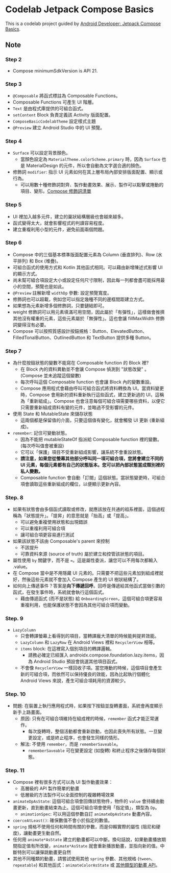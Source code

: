 # Codelab Jetpack Compose Basics

This is a codelab project guided by [Android Developer: Jetpack Compose Basics](https://developer.android.com/codelabs/jetpack-compose-basics?hl=zh-tw).

## Note

### Step 2

- Compose minimumSdkVersion is API 21.

### Step 3

- `@Composable` 將函式標註為 Composable Functions。
- Composable Functions 可產生 UI 階層。
- `Text` 是由程式庫提供的可組合函式。
- `setContent` Block 負責定義該 Activity 版面配置。
- `ComposeBasicCodelabTheme` 設定樣式主題
- `@Preview` 建立 Android Studio 中的 UI 預覽。

### Step 4

- `Surface` 可以設定背景顏色。
  - 當顏色設定為 `MaterialTheme.colorScheme.primary` 時，因為 `Surface` 也是 MaterialDesign 的元件，所以會自動為文字選合適的顏色。
- 修飾詞 `modifier`: 指示 UI 元素如何在其上層布局內部安排版面配置、顯示或行為。
  - 可以用數十種修飾詞對齊、製作動畫效果、展示、製作可以點擊或捲動的項目、變形。[Compose 修飾詞清單](https://developer.android.com/jetpack/compose/modifiers-list?hl=zh-tw)

### Step 5

- UI 裡加入越多元件，建立的巢狀結構層級也會越來越多。
- 函式變得太大，就會影響程式的判讀容易程度。
- 建立重複利用小型的元件，避免前面兩個問題。

### Step 6

- Compose 中的三個基本標準版面配置元素為 Column (垂直排列)、Row (水平排列) 和 Box (堆疊)。
- 可組合函式的使用方式和 Kotlin 其他函式相同。可以藉由新增陳述式影響 UI 的顯示方式。
- 尚未幫可組合項設定大小或設定任何尺寸限制，因此每一列都會盡可能採用最小的空間，預覽也是如此。 
- `@Preview` 註解新增 `widthDp` 參數: 設定預覽寬度。
- 修飾詞也可以超載，例如您可以指定幾種不同的邊框間距建立方式。
- 如果想為元素新增多個修飾詞，只要鏈結即可。
- weight 修飾詞可以用元素填滿可用空間，因此屬於「有彈性」，這樣做會推擠其他沒有權重的元素，這些元素屬於「無彈性」。這也會讓 fillMaxWidth 修飾詞變得沒有必要。
- Compose 可以按照質感設計按鈕規格：Button、ElevatedButton、FilledTonalButton、OutlinedButton 和 TextButton 提供多種 Button。

### Step 7

- 為什麼按鈕狀態的變數不能寫在 Composable function 的 Block 裡?
  - 在 Block 內的資料異動並不會讓 Compose 偵測到 "狀態改變" 。(Compose 並未追蹤這個變數)
  - 每次呼叫這個 Composable function 也會讓 Block 內的變數重設。
  - Compose 應用程式會藉由呼叫可組合函式將資料轉換為 UI。當資料變更時，Compose 會用新的資料重新執行這些函式，建立更新過的 UI，這稱為「重新組成」。Compose 也會注意每個可組合項需要哪些資料，以便它只需要重新組成資料有變的元件，並略過不受影響的元件。
- 使用 State 和 MutableState 來儲存狀態
  - 這兩個都是保留值的介面，只要這個值有變化，就會觸發 UI 更新 (重新組成)。
- `remember`: 記住可變動狀態。
    - 因為不能把 mutableStateOf 指派給 Composable function 裡的變數。(每次呼叫值會被重設)
    - 它可以「保護」項目不受重新組成影響，讓系統不會重設狀態。
    - **請注意，如果您從螢幕其他部分呼叫同一項可組合項，您將會建立不同的 UI 元素，每個元素都有自己的狀態版本。您可以把內部狀態當成類別裡的私人變數。**
    - Composable function 會自動「訂閱」這個狀態。當狀態變更時，可組合項會讀取這些重新組成的欄位，以便顯示更新內容。

### Step. 8

- 如果有狀態會由多個函式讀取或修改，就應該放在共通的祖系裡面，這個過程稱為「狀態提升」。「提昇」的意思就是「抬高」或「提高」。
  - 可以避免重複使用狀態和出現錯誤
  - 可以重複利用可組合項
  - 讓可組合項更容易進行測試
- 如果該狀態不該由 Composable's parent 來控制
  - 不該提升
  - 可靠資料來源 (source of truth) 屬於建立和控管該狀態的項目。
- 屬性使用 `by` 關鍵字，而不是 `=`。這是屬性委派，讓您可以不用每次都輸入 .value。
- 在 Compose 當中是不用隱藏 UI 元素的。只需要不把這些元素加到組成裡就好，然後這些元素就不會加入 Compose 產生的 UI 樹狀結構了。
- 如何向上傳遞事件？答案是**向下傳遞回呼**。回呼是傳遞給其他函式當做引數的函式，在發生事件時，系統就會執行這個函式。
  - 藉由傳遞函式 (而不是狀態) 給 `OnboardingScreen`，這個可組合項更容易重複利用，也能保護狀態不會因為其他可組合項而變動。

### Step. 9 

- `LazyColumn`
  - 只會轉譯螢幕上看得到的項目，當轉譯龐大清單的時候能夠提昇效能。
  - `LazyColumn` 和 `LazyRow` 在 Android Views 裡和 `RecyclerView` 相等。
  - `items` block: 在這裡寫入個別項目的轉譯邏輯。
    - 請務必確定已經匯入 androidx.compose.foundation.lazy.items，因為 Android Studio 預設會挑選其他項目函式。
  - 不會像 `RecyclerView` 一樣回收子項。當您捲動的時候，這個項目會產生新的可組合項，而依然可以保持優良的效能，因為比起執行個體化 Android Views 來說，產生可組合項耗用的資源較少。

### Step. 10

- 問題: 在裝置上執行應用程式時，如果按下按鈕並旋轉畫面，系統會再度顯示新手上路畫面。
  - 原因: 只有在可組合項維持在組成裡的時候，`remember` 函式才能正常運作。
    - 每次旋轉時，整個活動都會重新啟動，也因此喪失所有狀態。一旦變更設定，或是終止程序，也會發生同樣的情形。
  - 解法: 不使用 `remember`，而是 `rememberSaveable`。
    - `rememberSaveable` 可在變更設定 (如旋轉) 和終止程序之後儲存每個狀態。

### Step. 11 

- Compose 裡有很多方式可以為 UI 製作動畫效果：
  - 高層級的 API 製作簡單的動畫
  - 低層級的方法製作可以全面控制的複雜轉場效果
- `animateDpAsState`: 這個可組合項會回傳狀態物件，物件的 `value` 會持續由動畫更新，直到動畫結束為止。這個可組合項會使用「指定值」，類型為 `Dp`。
  - `animationSpec`: 可以用這個參數自訂 `animateDpAsState` 動畫內容。
- `coerceAtLeast()`: 確保數值不會小於指定的數值。
- `spring` 規格不使用任何和時間有關的參數，而是仰賴實際的屬性 (阻尼和硬度)，讓動畫更生動自然。
- 任何用 `animate*AsState` 建立的動畫都可以中斷。換句話說，如果動畫播放期間指定值有所改變，`animate*AsState` 就會重新播放動畫，並指向新的值。中斷特別可以讓彈跳動畫更自然
- 其他不同種類的動畫，請嘗試使用其他 `spring` 參數、其他規格 (`tween`、`repeatable`) 和其他函式：`animateColorAsState` 或 [其他類型的動畫 API](https://developer.android.com/jetpack/compose/animation?hl=zh-tw)。
